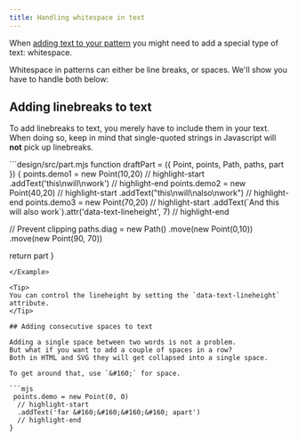 ```yaml
---
title: Handling whitespace in text
---
```


When [adding text to your pattern](/howtos/code/adding-text) you might
need to add a special type of text: whitespace.

Whitespace in patterns can either be line breaks, or spaces. We'll
show you have to handle both below:

## Adding linebreaks to text

To add linebreaks to text, you merely have to include them in your text.
When doing so, keep in mind that single-quoted strings in Javascript
will **not** pick up linebreaks.

<Example caption="An example of whitespace in text">
```design/src/part.mjs
function draftPart = ({ 
  Point,
  points,
  Path,
  paths,
  part 
}) {
  points.demo1 = new Point(10,20)
  // highlight-start
    .addText('this\nwill\nwork')
  // highlight-end
  points.demo2 = new Point(40,20)
  // highlight-start
    .addText("this\nwill\nalso\nwork")
  // highlight-end
  points.demo3 = new Point(70,20)
  // highlight-start
    .addText(`And
  this
  will
  also
  work`).attr('data-text-lineheight', 7)
  // highlight-end

  // Prevent clipping
  paths.diag = new Path()
    .move(new Point(0,10))
    .move(new Point(90, 70))

  return part
}
```
</Example>

<Tip>
You can control the lineheight by setting the `data-text-lineheight` attribute.
</Tip>

## Adding consecutive spaces to text

Adding a single space between two words is not a problem.
But what if you want to add a couple of spaces in a row?
Both in HTML and SVG they will get collapsed into a single space.

To get around that, use `&#160;` for space.

```mjs
 points.demo = new Point(0, 0) 
  // highlight-start
  .addText('far &#160;&#160;&#160;&#160; apart')
  // highlight-end
}
```

